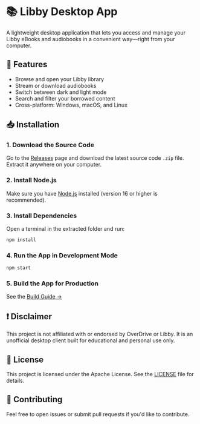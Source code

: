 # 📚 Libby Desktop App

A lightweight desktop application that lets you access and manage your Libby eBooks and audiobooks in a convenient way—right from your computer.

## 🚀 Features

- Browse and open your Libby library  
- Stream or download audiobooks  
- Switch between dark and light mode  
- Search and filter your borrowed content   
- Cross-platform: Windows, macOS, and Linux

## 📥 Installation

### 1. Download the Source Code
Go to the [Releases](https://github.com/Noobyetpro/LibbyDesktop/releases) page and download the latest source code `.zip` file. Extract it anywhere on your computer.

### 2. Install Node.js
Make sure you have [Node.js](https://nodejs.org/) installed (version 16 or higher is recommended).

### 3. Install Dependencies
Open a terminal in the extracted folder and run:
```bash
npm install
```

### 4. Run the App in Development Mode
```bash
npm start
```

### 5. Build the App for Production

See the [Build Guide →](build.md)

## ❗ Disclaimer

This project is not affiliated with or endorsed by OverDrive or Libby. It is an unofficial desktop client built for educational and personal use only.

## 📄 License

This project is licensed under the Apache License. See the [LICENSE](LICENSE) file for details.

## 🙌 Contributing

Feel free to open issues or submit pull requests if you'd like to contribute.

